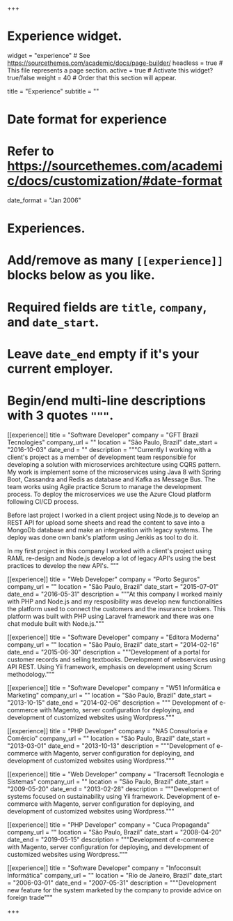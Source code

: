 +++
# Experience widget.
widget = "experience"  # See https://sourcethemes.com/academic/docs/page-builder/
headless = true  # This file represents a page section.
active = true  # Activate this widget? true/false
weight = 40  # Order that this section will appear.

title = "Experience"
subtitle = ""

# Date format for experience
#   Refer to https://sourcethemes.com/academic/docs/customization/#date-format
date_format = "Jan 2006"

# Experiences.
#   Add/remove as many `[[experience]]` blocks below as you like.
#   Required fields are `title`, `company`, and `date_start`.
#   Leave `date_end` empty if it's your current employer.
#   Begin/end multi-line descriptions with 3 quotes `"""`.
[[experience]]
  title = "Software Developer"
  company = "GFT Brazil Tecnologies"
  company_url = ""
  location = "São Paulo, Brazil"
  date_start = "2016-10-03"
  date_end = ""
  description = """Currently I working with a client's project as a member of development team responsible for developing a solution with microservices architecture using CQRS pattern. My work is implement some of the microservices using Java 8 with Spring Boot, Cassandra and Redis as database and Kafka as Message Bus. The team works using Agile practice Scrum to manage the development process. To deploy the microservices we use the Azure Cloud platform following CI/CD process.

  Before last project I worked in a client project using Node.js to develop an REST API for upload some sheets and read the content to save into a MongoDb database and make an integreation with legacy systems. The deploy was done own bank's platform using Jenkis as tool to do it.

  In my first project in this company I worked with a client's project using RAML re-design and Node.js  develop a lot of legacy API's using the best practices to develop the new API's.
  """

[[experience]]
  title = "Web Developer"
  company = "Porto Seguros"
  company_url = ""
  location = "São Paulo, Brazil"
  date_start = "2015-07-01"
  date_end = "2016-05-31"
  description = """At this company I worked mainly with PHP and Node.js and my resposibility was develop new functionalities the platform used to connect the customers and the insurance brokers. 
  This platform was built with PHP using Laravel framework and  there was one chat module built with Node.js."""

[[experience]]
  title = "Software Developer"
  company = "Editora Moderna"
  company_url = ""
  location = "São Paulo, Brazil"
  date_start = "2014-02-16"
  date_end = "2015-06-30"
  description = """Development of a portal for customer records and selling textbooks. Development of webservices using API REST. Using Yii framework, emphasis on development using Scrum methodology."""

[[experience]]
  title = "Software Developer"
  company = "W51 Informática e Marketing"
  company_url = ""
  location = "São Paulo, Brazil"
  date_start = "2013-10-15"
  date_end = "2014-02-06"
  description = """ Development of e-commerce with Magento, server configuration for deploying, and development of customized websites using Wordpress."""


[[experience]]
  title = "PHP Developer"
  company = "NA5 Consultoria e Comércio"
  company_url = ""
  location = "São Paulo, Brazil"
  date_start = "2013-03-01"
  date_end = "2013-10-13"
  description = """Development of e-commerce with Magento, server configuration for deploying, and development of customized websites using Wordpress."""

[[experience]]
  title = "Web Developer"
  company = "Tracersoft Tecnologia e Sistemas"
  company_url = ""
  location = "São Paulo, Brazil"
  date_start = "2009-05-20"
  date_end = "2013-02-28"
  description = """Development of systems focused on sustainability using Yii framework. Development of e-commerce with Magento, server configuration for deploying, and development of customized websites using Wordpress."""

[[experience]]
  title = "PHP Developer"
  company = "Cuca Propaganda"
  company_url = ""
  location = "São Paulo, Brazil"
  date_start = "2008-04-20"
  date_end = "2019-05-15"
  description = """Development of e-commerce with Magento, server configuration for deploying, and development of customized websites using Wordpress."""

[[experience]]
  title = "Software Developer"
  company = "Infoconsult Informática"
  company_url = ""
  location = "Rio de Janeiro, Brazil"
  date_start = "2006-03-01"
  date_end = "2007-05-31"
  description = """Development new feature for the system marketed by the company to provide advice on foreign trade"""



+++
